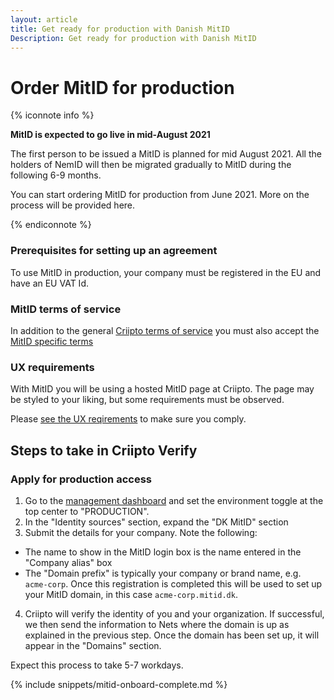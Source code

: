 ```yaml
---
layout: article
title: Get ready for production with Danish MitID
Description: Get ready for production with Danish MitID
---
```


# Order MitID for production

{% iconnote info %}

**MitID is expected to go live in mid-August 2021**

The first person to be issued a MitID is planned for mid August 2021. All the holders of NemID will then be migrated
gradually to MitID during the following 6-9 months.

You can start ordering MitID for production from June 2021. More on the process will be provided here.

{% endiconnote %}

### Prerequisites for setting up an agreement

To use MitID in production, your company must be registered in the EU and have an EU VAT Id.

### MitID terms of service

In addition to the general [Criipto terms of service](https://criipto.com/legal/tos/) you must also accept the [MitID specific terms](https://criipto.com/legal/mitid/tos)

### UX requirements

With MitID you will be using a hosted MitID page at Criipto. The page may be styled to your liking, but some requirements must be
observed.

Please [see the UX reqirements](/eid-specifics/mitid-ux-reqs) to make sure you comply.

## Steps to take in Criipto Verify

### Apply for production access
1. Go to the [management dashboard](https://manage.criipto.id) and set the environment toggle at the top center to "PRODUCTION".
2. In the "Identity sources" section, expand the "DK MitID" section
3. Submit the details for your company. Note the following:
  - The name to show in the MitID login box is the name entered in the "Company alias" box
  - The "Domain prefix" is typically your company or brand name, e.g. `acme-corp`. Once this registration is completed this will be used to set up your MitID domain, in this case `acme-corp.mitid.dk`.
4. Criipto will verify the identity of you and your organization. If successful, we then send the information to Nets where the domain is up as explained in the previous step. Once the domain has been set up, it will appear in the "Domains" section.

Expect this process to take 5-7 workdays.

{% include snippets/mitid-onboard-complete.md %}
